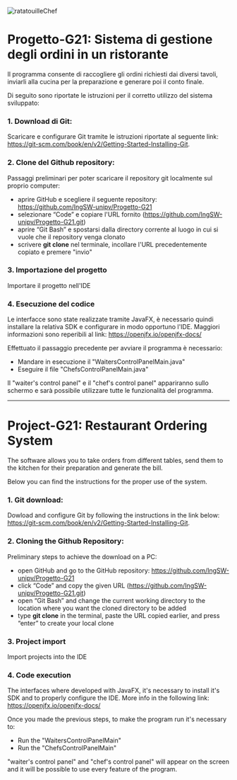![ratatouilleChef](https://user-images.githubusercontent.com/80333382/131524931-c3568389-06af-4fc5-b0ba-8116288e7709.jpg)


# Progetto-G21: Sistema di gestione degli ordini in un ristorante

Il programma consente di raccogliere gli ordini richiesti dai diversi tavoli, inviarli alla cucina per la preparazione e 
generare poi il conto finale. 

Di seguito sono riportate le istruzioni per il corretto utilizzo del sistema sviluppato: 

### 1. Download di Git:
Scaricare e configurare Git tramite le istruzioni riportate al seguente link:                                                                                                       
https://git-scm.com/book/en/v2/Getting-Started-Installing-Git.

### 2. Clone del Github repository:
Passaggi preliminari per poter scaricare il repository git localmente sul proprio computer:
* aprire GitHub e scegliere il seguente repository: https://github.com/IngSW-unipv/Progetto-G21
* selezionare “Code” e copiare l'URL fornito (https://github.com/IngSW-unipv/Progetto-G21.git)
* aprire “Git Bash” e spostarsi dalla directory corrente al luogo in cui si vuole che il repository venga clonato
* scrivere **git clone** nel terminale, incollare l'URL precedentemente copiato e premere "invio"

### 3. Importazione del progetto
Importare il progetto nell'IDE

### 4. Esecuzione del codice
Le interfacce sono state realizzate tramite JavaFX, è necessario quindi installare la relativa SDK e configurare in modo opportuno l'IDE.
Maggiori informazioni sono reperibili al link: https://openjfx.io/openjfx-docs/

Effettuato il passaggio precedente per avviare il programma è necessario:
* Mandare in esecuzione il "WaitersControlPanelMain.java" 
* Eseguire il file "ChefsControlPanelMain.java"

Il "waiter's control panel" e il "chef's control panel" appariranno sullo schermo e sarà possibile utilizzare tutte le funzionalità del programma.

***

# Project-G21: Restaurant Ordering System 

The software allows you to take orders from different tables, send them to the kitchen for their preparation 
and generate the bill. 

Below you can find the instructions for the proper use of the system.

### 1. Git download:
Dowload and configure Git by following the instructions in the link below:                                                                                                     
https://git-scm.com/book/en/v2/Getting-Started-Installing-Git.

### 2. Cloning the Github Repository:
Preliminary steps to achieve the download on a PC: 
* open GitHub and go to the GitHub repository: https://github.com/IngSW-unipv/Progetto-G21
* click “Code” and copy the given URL (https://github.com/IngSW-unipv/Progetto-G21.git)
* open “Git Bash” and change the current working directory to the location where you want the cloned directory to be added
* type **git clone** in the terminal, paste the URL copied earlier, and press “enter” to create your local clone

### 3. Project import
Import projects into the IDE

### 4. Code execution
The interfaces where developed with JavaFX, it's necessary to install it's SDK and to properly configure the IDE.
More info in the following link: https://openjfx.io/openjfx-docs/

Once you made the previous steps, to make the program run it's necessary to:
* Run the "WaitersControlPanelMain" 
* Run the "ChefsControlPanelMain"
 
"waiter's control panel" and "chef's control panel" will appear on the screen and it will be possible to use every feature of the program.
